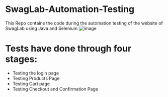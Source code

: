 # SwagLab-Automation-Testing
This Repo contains the code during the automation testing of the website of SwagLab using Java and Selenium
![image](https://github.com/user-attachments/assets/a20fc3bd-0078-40ad-9f70-abfa321bd831)
# Tests have done through four stages:
  - Testing the login page
  - Testing Products Page
  - Testing Cart page
  - Testing Checkout and Confirmation Page


